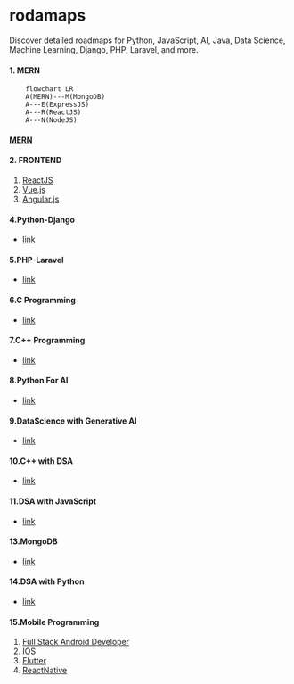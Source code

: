 # rodamaps
Discover detailed roadmaps for Python, JavaScript, AI, Java, Data Science, Machine Learning, Django, PHP, Laravel, and more.

#### 1. MERN
```mermaid
    flowchart LR
    A(MERN)---M(MongoDB)
    A---E(ExpressJS)
    A---R(ReactJS)
    A---N(NodeJS)
```
#### [MERN](./1.MERN/README.md)

#### 2. FRONTEND
 1. [ReactJS](./2.FRONTEND/React.js.md)
 1. [Vue.js](./2.FRONTEND/Vue.js.md) 
 2. [Angular.js](./2.FRONTEND/Angular.js.md)

#### 4.Python-Django
- [link](./4.Python-Django/README.md)

#### 5.PHP-Laravel
- [link](./5.Php-Laravel/README.md)

#### 6.C Programming
- [link](./6.C/README.md)

#### 7.C++ Programming
- [link](./7.C++/README.md)

#### 8.Python For AI
- [link](./8.Python%20For%20AI/README.md)

#### 9.DataScience with Generative AI
- [link](./9.DataScience%20with%20Generative%20AI/README.md)

#### 10.C++ with DSA
- [link](./10.DSA%20with%20C++/README.md)

#### 11.DSA with JavaScript
- [link](./11.DSA%20with%20Javascript/README.md)

#### 13.MongoDB
- [link](./13.MongoDB/README.md)

#### 14.DSA with Python
- [link](./14.DSA%20with%20Python/README.md)

#### 15.Mobile Programming
 1. [Full Stack Android Developer](./15.Mobile%20Programming/1.Full%20Stack%20Android%20Developer/README.md)
 2. [IOS](./15.Mobile%20Programming/2.IOS/) 
 3. [Flutter](./15.Mobile%20Programming/3.Flutter/README.md)
 4. [ReactNative](./15.Mobile%20Programming/4.ReactNative/)
